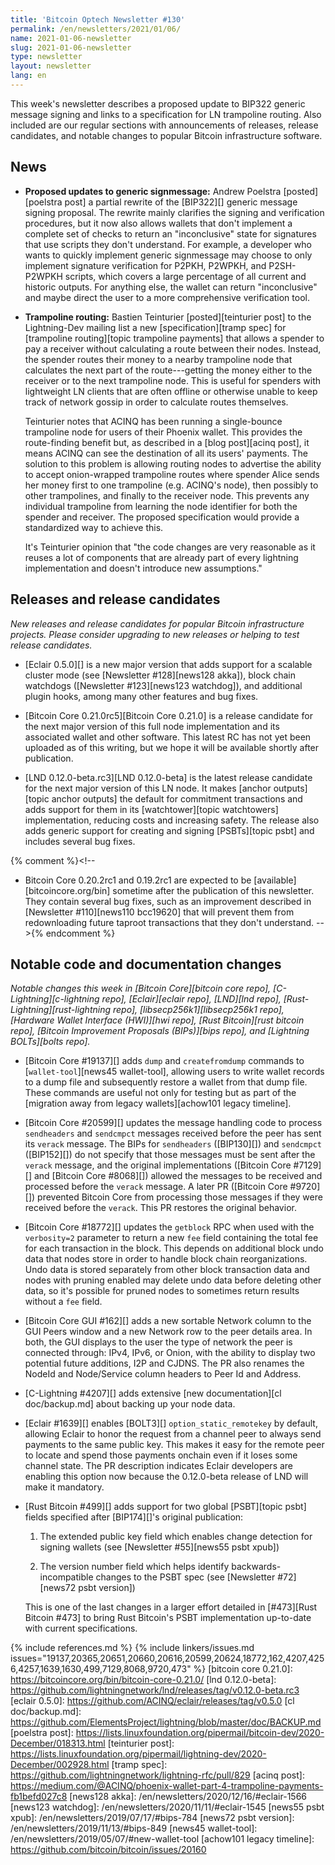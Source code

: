 ```yaml
---
title: 'Bitcoin Optech Newsletter #130'
permalink: /en/newsletters/2021/01/06/
name: 2021-01-06-newsletter
slug: 2021-01-06-newsletter
type: newsletter
layout: newsletter
lang: en
---
```

This week's newsletter describes a proposed update to BIP322 generic
message signing and links to a specification for LN trampoline routing.
Also included are our regular sections with announcements of releases,
release candidates, and notable changes to popular Bitcoin
infrastructure software.

## News

- **Proposed updates to generic signmessage:** Andrew Poelstra
  [posted][poelstra post] a partial rewrite of the [BIP322][]
  generic message signing proposal.  The rewrite mainly clarifies the
  signing and verification procedures, but it now also allows wallets
  that don't implement a complete set of checks to return an
  "inconclusive" state for signatures that use scripts they don't
  understand.  For example, a developer who wants to quickly implement
  generic signmessage may choose to only implement signature verification for
  P2PKH, P2WPKH, and P2SH-P2WPKH scripts, which covers a large
  percentage of all current and historic outputs.  For anything else,
  the wallet can return "inconclusive" and maybe direct the user to a
  more comprehensive verification tool.

- **Trampoline routing:** Bastien Teinturier [posted][teinturier post]
  to the Lightning-Dev mailing list a new [specification][tramp spec]
  for [trampoline routing][topic trampoline payments] that allows a
  spender to pay a receiver without calculating a route between their
  nodes.  Instead, the spender routes their money to a nearby trampoline
  node that calculates the next part of the route---getting the money
  either to the receiver or to the next trampoline node.  This is useful
  for spenders with lightweight LN clients that are often offline or
  otherwise unable to keep track of network gossip in order to calculate
  routes themselves.

    Teinturier notes that ACINQ has been running a single-bounce
    trampoline node for users of their Phoenix wallet.  This provides
    the route-finding benefit but, as described in a [blog post][acinq
    post], it means ACINQ can see the destination of all its users'
    payments.  The solution to this problem is allowing routing nodes
    to advertise the ability to accept onion-wrapped trampoline routes
    where spender Alice sends her money first to one trampoline (e.g.
    ACINQ's node), then possibly to other trampolines, and finally to
    the receiver node.  This prevents any individual trampoline from
    learning the node identifier for both the spender and receiver.  The
    proposed specification would provide a standardized way to achieve
    this.

    It's Teinturier opinion that "the code changes are very reasonable
    as it reuses a lot of components that are already part of every
    lightning implementation and doesn't introduce new assumptions."

## Releases and release candidates

*New releases and release candidates for popular Bitcoin infrastructure
projects.  Please consider upgrading to new releases or helping to test
release candidates.*

- [Eclair 0.5.0][] is a new major version that adds support for a
  scalable cluster mode (see [Newsletter #128][news128 akka]), block
  chain watchdogs ([Newsletter #123][news123 watchdog]), and additional plugin
  hooks, among many other features and bug fixes.

- [Bitcoin Core 0.21.0rc5][Bitcoin Core 0.21.0] is a release candidate
  for the next major version of this full node implementation and its
  associated wallet and other software.  This latest RC has not yet been
  uploaded as of this writing, but we hope it will be available shortly
  after publication.

- [LND 0.12.0-beta.rc3][LND 0.12.0-beta] is the latest release candidate
  for the next major version of this LN node.  It makes [anchor
  outputs][topic anchor outputs] the default for commitment transactions
  and adds support for them in its [watchtower][topic watchtowers]
  implementation, reducing costs and increasing safety.  The release also adds generic
  support for creating and signing [PSBTs][topic psbt] and includes
  several bug fixes.

{% comment %}<!--
- Bitcoin Core 0.20.2rc1 and 0.19.2rc1 are expected to be
  [available][bitcoincore.org/bin] sometime after the publication of
  this newsletter.  They contain several bug fixes, such as an
  improvement described in [Newsletter #110][news110 bcc19620] that will
  prevent them from redownloading future taproot transactions that they
  don't understand.
-->{% endcomment %}

## Notable code and documentation changes

*Notable changes this week in [Bitcoin Core][bitcoin core repo],
[C-Lightning][c-lightning repo], [Eclair][eclair repo], [LND][lnd repo],
[Rust-Lightning][rust-lightning repo], [libsecp256k1][libsecp256k1
repo], [Hardware Wallet Interface (HWI)][hwi repo],
[Rust Bitcoin][rust bitcoin repo], [Bitcoin Improvement Proposals
(BIPs)][bips repo], and [Lightning BOLTs][bolts repo].*

- [Bitcoin Core #19137][] adds `dump` and `createfromdump` commands to [`wallet-tool`][news45
  wallet-tool], allowing users to write wallet records to a dump file and subsequently
  restore a wallet from that dump file. These commands are useful not only
  for testing but as part of the [migration away from legacy wallets][achow101 legacy timeline].


- [Bitcoin Core #20599][] updates the message handling code to process
  `sendheaders` and `sendcmpct` messages received before the peer has sent its
  `verack` message. The BIPs for `sendheaders` ([BIP130][]) and `sendcmpct`
  ([BIP152][]) do not specify that those messages must be sent after the `verack`
  message, and the original implementations ([Bitcoin Core #7129][] and
  [Bitcoin Core #8068][]) allowed the messages to be received and processed
  before the `verack` message. A later PR ([Bitcoin Core #9720][]) prevented
  Bitcoin Core from processing those messages if they were received before the
  `verack`. This PR restores the original behavior.

- [Bitcoin Core #18772][] updates the `getblock` RPC when used with the
  `verbosity=2` parameter to return a new `fee` field containing the
  total fee for each transaction in the block.  This depends on
  additional block undo data that nodes store in order to handle block
  chain reorganizations.  Undo data is stored separately from other
  block transaction data and nodes with pruning enabled may delete undo
  data before deleting other data, so it's possible for pruned nodes to
  sometimes return results without a `fee` field.

- [Bitcoin Core GUI #162][] adds a new sortable Network column to the GUI Peers
  window and a new Network row to the peer details area. In both, the GUI
  displays to the user the type of network the peer is connected through: IPv4,
  IPv6, or Onion, with the ability to display two potential future additions,
  I2P and CJDNS. The PR also renames the NodeId and Node/Service column headers
  to Peer Id and Address.

- [C-Lightning #4207][] adds extensive [new documentation][cl
  doc/backup.md] about backing up your node data.

- [Eclair #1639][] enables [BOLT3][] `option_static_remotekey` by
  default, allowing Eclair to honor the request from a channel peer to
  always send payments to the same public key.  This makes it easy for
  the remote peer to locate and spend those payments onchain even if it
  loses some channel state.  The PR description indicates Eclair developers are
  enabling this option now because the 0.12.0-beta release of LND will
  make it mandatory.

- [Rust Bitcoin #499][] adds support for two global [PSBT][topic psbt] fields
  specified after [BIP174][]'s original publication:

    1. The extended public key field which enables change detection for signing
      wallets (see [Newsletter #55][news55 psbt xpub])

    2. The version number field which helps identify backwards-incompatible
      changes to the PSBT spec (see [Newsletter #72][news72 psbt version])

  This is one of the last changes in a larger effort detailed in [#473][Rust Bitcoin
  #473] to bring Rust Bitcoin's PSBT implementation up-to-date with current
  specifications.

{% include references.md %}
{% include linkers/issues.md issues="19137,20365,20651,20660,20616,20599,20624,18772,162,4207,4256,4257,1639,1630,499,7129,8068,9720,473" %}
[bitcoin core 0.21.0]: https://bitcoincore.org/bin/bitcoin-core-0.21.0/
[lnd 0.12.0-beta]: https://github.com/lightningnetwork/lnd/releases/tag/v0.12.0-beta.rc3
[eclair 0.5.0]: https://github.com/ACINQ/eclair/releases/tag/v0.5.0
[cl doc/backup.md]: https://github.com/ElementsProject/lightning/blob/master/doc/BACKUP.md
[poelstra post]: https://lists.linuxfoundation.org/pipermail/bitcoin-dev/2020-December/018313.html
[teinturier post]: https://lists.linuxfoundation.org/pipermail/lightning-dev/2020-December/002928.html
[tramp spec]: https://github.com/lightningnetwork/lightning-rfc/pull/829
[acinq post]: https://medium.com/@ACINQ/phoenix-wallet-part-4-trampoline-payments-fb1befd027c8
[news128 akka]: /en/newsletters/2020/12/16/#eclair-1566
[news123 watchdog]: /en/newsletters/2020/11/11/#eclair-1545
[news55 psbt xpub]: /en/newsletters/2019/07/17/#bips-784
[news72 psbt version]: /en/newsletters/2019/11/13/#bips-849
[news45 wallet-tool]: /en/newsletters/2019/05/07/#new-wallet-tool
[achow101 legacy timeline]: https://github.com/bitcoin/bitcoin/issues/20160
